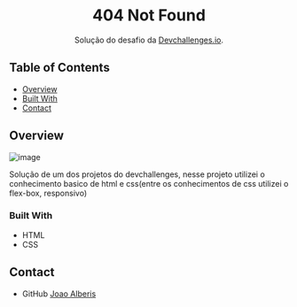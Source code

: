 <h1 align="center">404 Not Found</h1>

<div align="center">
   Solução do desafio da <a href="http://devchallenges.io" target="_blank">Devchallenges.io</a>.
</div>

## Table of Contents

- [Overview](#overview)
- [Built With](#built-with)
- [Contact](#contact)

## Overview

![image](https://i.postimg.cc/bvScWKm7/image.png)

Solução de um dos projetos do devchallenges, nesse projeto utilizei o conhecimento basico de html e css(entre os conhecimentos de css utilizei o flex-box, responsivo)

### Built With
- HTML
- CSS

## Contact

- GitHub [Joao Alberis](https://www.github.com/joaoalberis)

